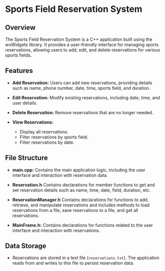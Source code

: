 # Sports Field Reservation System

## Overview

The Sports Field Reservation System is a C++ application built using the wxWidgets library. It provides a user-friendly interface for managing sports reservations, allowing users to add, edit, and delete reservations for various sports fields.

## Features

- **Add Reservation:** Users can add new reservations, providing details such as name, phone number, date, time, sports field, and duration.

- **Edit Reservation:** Modify existing reservations, including date, time, and user details.

- **Delete Reservation:** Remove reservations that are no longer needed.

- **View Reservations:**
  - Display all reservations.
  - Filter reservations by sports field.
  - Filter reservations by date.


## File Structure

- **main.cpp:** Contains the main application logic, including the user interface and interaction with reservation data.

- **Reservation.h** Contains declarations for member functions to get and set reservation details such as name, time, date, field, duration, etc.
- **ReservationManager.h** Contains declarations for functions to add, retrieve, and manipulate reservations and includes methods to load reservations from a file, save reservations to a file, and get all reservations.
- **MainFrame.h:** Contains declarations for functions related to the user interface and interaction with reservations.
  




## Data Storage

- Reservations are stored in a text file (`reservations.txt`). The application reads from and writes to this file to persist reservation data.

